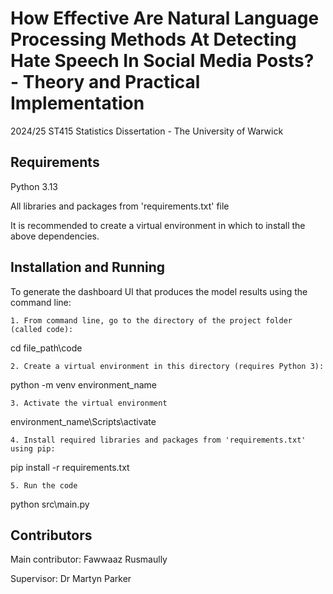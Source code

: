 # How Effective Are Natural Language Processing Methods At Detecting Hate Speech In Social Media Posts? - Theory and Practical Implementation
2024/25 ST415 Statistics Dissertation - The University of Warwick

## Requirements 
Python 3.13

All libraries and packages from 'requirements.txt' file

It is recommended to create a virtual environment in which to install the above dependencies.

## Installation and Running
To generate the dashboard UI that produces the model results using the command line:

    1. From command line, go to the directory of the project folder (called code):

cd file_path\code

    2. Create a virtual environment in this directory (requires Python 3):

python -m venv environment_name

    3. Activate the virtual environment

environment_name\Scripts\activate

    4. Install required libraries and packages from 'requirements.txt' using pip:

pip install -r requirements.txt

    5. Run the code

python src\main.py
## Contributors
Main contributor: Fawwaaz Rusmaully

Supervisor: Dr Martyn Parker
